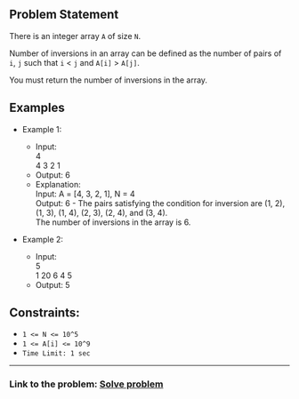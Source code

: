 ## Problem Statement

There is an integer array `A` of size `N`.</br>

Number of inversions in an array can be defined as the number of pairs of `i`, `j` such that `i` < `j` and `A[i]` > `A[j]`.</br>

You must return the number of inversions in the array.

## Examples

- Example 1:
  - Input:</br>
    4</br>
    4 3 2 1
  - Output: 6
  - Explanation:</br>
    Input: 
    A = [4, 3, 2, 1], N = 4</br>
    Output: 6 - The pairs satisfying the condition for inversion are (1, 2), (1, 3), (1, 4), (2, 3), (2, 4), and (3, 4).    
                The number of inversions in the array is 6.

- Example 2:
  - Input:</br>
    5</br>
    1 20 6 4 5
  - Output: 5
 
## Constraints:
- `1 <= N <= 10^5`
- `1 <= A[i] <= 10^9`
- `Time Limit: 1 sec` 

---
### Link to the problem: [Solve problem](https://www.naukri.com/code360/problems/number-of-inversions_6840276?utm_source=youtube&utm_medium=affiliate&utm_campaign=striver_Arrayproblems&isSignin=true&leftPanelTabValue=PROBLEM)
